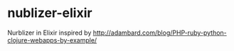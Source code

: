 nublizer-elixir
===============

Nurblizer in Elixir inspired by http://adambard.com/blog/PHP-ruby-python-clojure-webapps-by-example/

